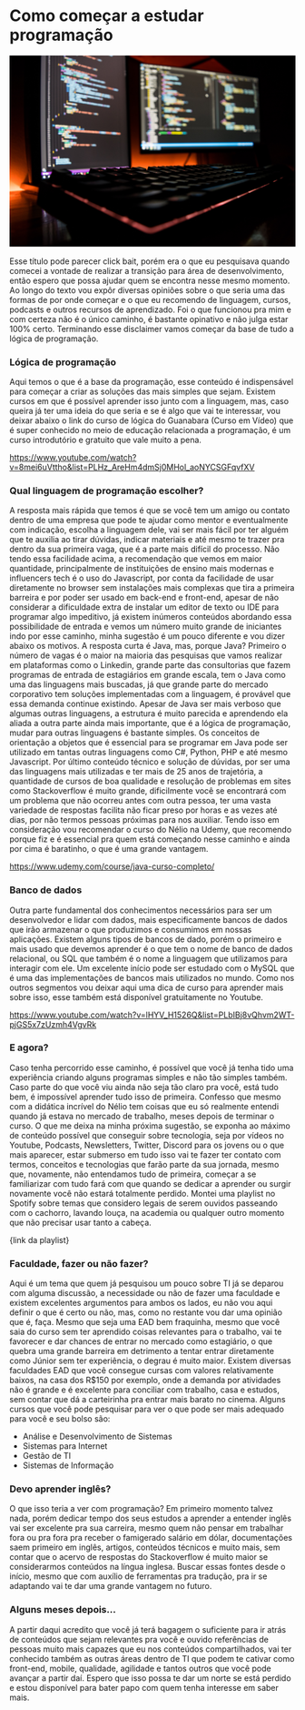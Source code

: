 # Como começar a estudar programação

![](https://github.com/Vinicius-92/artigos-medium/blob/main/estudar-programacao/image.jpg)

Esse título pode parecer click bait, porém era o que eu pesquisava quando comecei a vontade de realizar a transição para área de desenvolvimento, então espero que possa ajudar quem se encontra nesse mesmo momento. Ao longo do texto vou expôr diversas opiniões sobre o que seria uma das formas de por onde começar e o que eu recomendo de linguagem, cursos, podcasts e outros recursos de aprendizado. Foi o que funcionou pra mim e com certeza não é o único caminho, é bastante opinativo e não julga estar 100% certo.
Terminando esse disclaimer vamos começar da base de tudo a lógica de programação.

### Lógica de programação

Aqui temos o que é a base da programação, esse conteúdo é indispensável para começar a criar as soluções das mais simples que sejam. Existem cursos em que é possível aprender isso junto com a linguagem, mas, caso queira já ter uma ideia do que seria e se é algo que vai te interessar, vou deixar abaixo o link do curso de lógica do Guanabara (Curso em Vídeo) que é super conhecido no meio de educação relacionada a programação, é um curso introdutório e gratuito que vale muito a pena.

https://www.youtube.com/watch?v=8mei6uVttho&list=PLHz_AreHm4dmSj0MHol_aoNYCSGFqvfXV

### Qual linguagem de programação escolher?

A resposta mais rápida que temos é que se você tem um amigo ou contato dentro de uma empresa que pode te ajudar como mentor e eventualmente com indicação, escolha a linguagem dele, vai ser mais fácil por ter alguém que te auxilia ao tirar dúvidas, indicar materiais e até mesmo te trazer pra dentro da sua primeira vaga, que é a parte mais difícil do processo.
Não tendo essa facilidade acima, a recomendação que vemos em maior quantidade, principalmente de instituições de ensino mais modernas e influencers tech é o uso do Javascript, por conta da facilidade de usar diretamente no browser sem instalações mais complexas que tira a primeira barreira e por poder ser usado em back-end e front-end, apesar de não considerar a dificuldade extra de instalar um editor de texto ou IDE para programar algo impeditivo, já existem inúmeros conteúdos abordando essa possibilidade de entrada e vemos um número muito grande de iniciantes indo por esse caminho, minha sugestão é um pouco diferente e vou dizer abaixo os motivos.
A resposta curta é Java, mas, porque Java? Primeiro o número de vagas é o maior na maioria das pesquisas que vamos realizar em plataformas como o Linkedin, grande parte das consultorias que fazem programas de entrada de estagiários em grande escala, tem o Java como uma das linguagens mais buscadas, já que grande parte do mercado corporativo tem soluções implementadas com a linguagem, é provável que essa demanda continue existindo.
Apesar de Java ser mais verboso que algumas outras linguagens, a estrutura é muito parecida e aprendendo ela aliada a outra parte ainda mais importante, que é a lógica de programação, mudar para outras linguagens é bastante simples. Os conceitos de orientação a objetos que é essencial para se programar em Java pode ser utilizado em tantas outras linguagens como C#, Python, PHP e até mesmo Javascript.
Por último conteúdo técnico e solução de dúvidas, por ser uma das linguagens mais utilizadas e ter mais de 25 anos de trajetória, a quantidade de cursos de boa qualidade e resolução de problemas em sites como Stackoverflow é muito grande, dificilmente você se encontrará com um problema que não ocorreu antes com outra pessoa, ter uma vasta variedade de respostas facilita não ficar preso por horas e as vezes até dias, por não termos pessoas próximas para nos auxiliar.
Tendo isso em consideração vou recomendar o curso do Nélio na Udemy, que recomendo porque fiz e é essencial pra quem está começando nesse caminho e ainda por cima é baratinho, o que é uma grande vantagem.

https://www.udemy.com/course/java-curso-completo/

### Banco de dados

Outra parte fundamental dos conhecimentos necessários para ser um desenvolvedor e lidar com dados, mais especificamente bancos de dados que irão armazenar o que produzimos e consumimos em nossas aplicações. Existem alguns tipos de bancos de dado, porém o primeiro e mais usado que devemos aprender é o que tem o nome de banco de dados relacional, ou SQL que também é o nome a linguagem que utilizamos para interagir com ele.
Um excelente início pode ser estudado com o MySQL que é uma das implementações de bancos mais utilizados no mundo.
Como nos outros segmentos vou deixar aqui uma dica de curso para aprender mais sobre isso, esse também está disponível gratuitamente no Youtube.

https://www.youtube.com/watch?v=lHYV_H1526Q&list=PLbIBj8vQhvm2WT-pjGS5x7zUzmh4VgvRk

### E agora?

Caso tenha percorrido esse caminho, é possível que você já tenha tido uma experiência criando alguns programas simples e não tão simples também. Caso parte do que você viu ainda não seja tão claro pra você, está tudo bem, é impossível aprender tudo isso de primeira. Confesso que mesmo com a didática incrível do Nélio tem coisas que eu só realmente entendi quando já estava no mercado de trabalho, meses depois de terminar o curso. 
O que me deixa na minha próxima sugestão, se exponha ao máximo de conteúdo possível que conseguir sobre tecnologia, seja por vídeos no Youtube, Podcasts, Newsletters, Twitter, Discord para os jovens ou o que mais aparecer, estar submerso em tudo isso vai te fazer ter contato com termos, conceitos e tecnologias que farão parte da sua jornada, mesmo que, novamente, não entendamos tudo de primeira, começar a se familiarizar com tudo fará com que quando se dedicar a aprender ou surgir novamente você não estará totalmente perdido.
Montei uma playlist no Spotify sobre temas que considero legais de serem ouvidos passeando com o cachorro, lavando louça, na academia ou qualquer outro momento que não precisar usar tanto a cabeça.

{link da playlist}

### Faculdade, fazer ou não fazer?

Aqui é um tema que quem já pesquisou um pouco sobre TI já se deparou com alguma discussão, a necessidade ou não de fazer uma faculdade e existem excelentes argumentos para ambos os lados, eu não vou aqui definir o que é certo ou não, mas, como no restante vou dar uma opinião que é, faça. Mesmo que seja uma EAD bem fraquinha, mesmo que você saia do curso sem ter aprendido coisas relevantes para o trabalho, vai te favorecer e dar chances de entrar no mercado como estagiário, o que quebra uma grande barreira em detrimento a tentar entrar diretamente como Júnior sem ter experiência, o degrau é muito maior.
Existem diversas faculdades EAD que você consegue cursas com valores relativamente baixos, na casa dos R$150 por exemplo, onde a demanda por atividades não é grande e é excelente para conciliar com trabalho, casa e estudos, sem contar que dá a carteirinha pra entrar mais barato no cinema.
Alguns cursos que você pode pesquisar para ver o que pode ser mais adequado para você e seu bolso são:
* Análise e Desenvolvimento de Sistemas
* Sistemas para Internet
* Gestão de TI
* Sistemas de Informação
### Devo aprender inglês?

O que isso teria a ver com programação? Em primeiro momento talvez nada, porém dedicar tempo dos seus estudos a aprender a entender inglês vai ser excelente pra sua carreira, mesmo quem não pensar em trabalhar fora ou pra fora pra receber o famigerado salário em dólar, documentações saem primeiro em inglês, artigos, conteúdos técnicos e muito mais, sem contar que o acervo de respostas do Stackoverflow é muito maior se considerarmos conteúdos na língua inglesa. Buscar essas fontes desde o início, mesmo que com auxílio de ferramentas pra tradução, pra ir se adaptando vai te dar uma grande vantagem no futuro.

### Alguns meses depois...

A partir daqui acredito que você já terá bagagem o suficiente para ir atrás de conteúdos que sejam relevantes pra você e ouvido referências de pessoas muito mais capazes que eu nos conteúdos compartilhados, vai ter conhecido também as outras áreas dentro de TI que podem te cativar como front-end, mobile, qualidade, agilidade e tantos outros que você pode avançar a partir daí.
Espero que isso possa te dar um norte se está perdido e estou disponível para bater papo com quem tenha interesse em saber mais.
